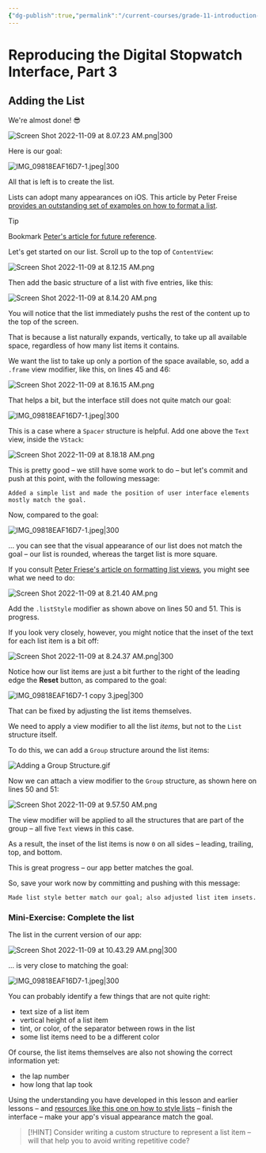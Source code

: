 ```yaml
---
{"dg-publish":true,"permalink":"/current-courses/grade-11-introduction-to-computer-science/topics/swift-ui/reproducing-the-digital-stopwatch-interface-part-3/","dgHomeLink":false}
---
```


# Reproducing the Digital Stopwatch Interface, Part 3

## Adding the List

We're almost done! 😎

![Screen Shot 2022-11-09 at 8.07.23 AM.png|300](/img/user/Attachments/Screen%20Shot%202022-11-09%20at%208.07.23%20AM.png)

Here is our goal:

![IMG_09818EAF16D7-1.jpeg|300](/img/user/Attachments/IMG_09818EAF16D7-1.jpeg)

All that is left is to create the list.

Lists can adopt many appearances on iOS. This article by Peter Freise [provides an outstanding set of examples on how to format a list](https://peterfriese.dev/posts/swiftui-listview-part3/).

> [!TIP]
> Bookmark [Peter's article for future reference](https://peterfriese.dev/posts/swiftui-listview-part3/).

Let's get started on our list. Scroll up to the top of `ContentView`:

![Screen Shot 2022-11-09 at 8.12.15 AM.png](/img/user/Attachments/Screen%20Shot%202022-11-09%20at%208.12.15%20AM.png)

Then add the basic structure of a list with five entries, like this:

![Screen Shot 2022-11-09 at 8.14.20 AM.png](/img/user/Attachments/Screen%20Shot%202022-11-09%20at%208.14.20%20AM.png)

You will notice that the list immediately pushs the rest of the content up to the top of the screen.

That is because a list naturally expands, vertically, to take up all available space, regardless of how many list items it contains.

We want the list to take up only a portion of the space available, so, add a `.frame` view modifier, like this, on lines 45 and 46:

![Screen Shot 2022-11-09 at 8.16.15 AM.png](/img/user/Attachments/Screen%20Shot%202022-11-09%20at%208.16.15%20AM.png)

That helps a bit, but the interface still does not quite match our goal:

![IMG_09818EAF16D7-1.jpeg|300](/img/user/Attachments/IMG_09818EAF16D7-1.jpeg)

This is a case where a `Spacer` structure is helpful. Add one above the `Text` view, inside the `VStack`:

![Screen Shot 2022-11-09 at 8.18.18 AM.png](/img/user/Attachments/Screen%20Shot%202022-11-09%20at%208.18.18%20AM.png)

This is pretty good – we still have some work to do – but let's commit and push at this point, with the following message:

```
Added a simple list and made the position of user interface elements mostly match the goal.
```

Now, compared to the goal:

![IMG_09818EAF16D7-1.jpeg|300](/img/user/Attachments/IMG_09818EAF16D7-1.jpeg)

... you can see that the visual appearance of our list does not match the goal – our list is rounded, whereas the target list is more square.

If you consult [Peter Friese's article on formatting list views](https://peterfriese.dev/posts/swiftui-listview-part3/), you might see what we need to do:

![Screen Shot 2022-11-09 at 8.21.40 AM.png](/img/user/Attachments/Screen%20Shot%202022-11-09%20at%208.21.40%20AM.png)

Add the `.listStyle` modifier as shown above on lines 50 and 51. This is progress.

If you look very closely, however, you might notice that the inset of the text for each list item is a bit off:

![Screen Shot 2022-11-09 at 8.24.37 AM.png|300](/img/user/Attachments/Screen%20Shot%202022-11-09%20at%208.24.37%20AM.png)

Notice how our list items are just a bit further to the right of the leading edge the **Reset** button, as compared to the goal:

![IMG_09818EAF16D7-1 copy 3.jpeg|300](/img/user/Attachments/IMG_09818EAF16D7-1%20copy%203.jpeg)

That can be fixed by adjusting the list items themselves.

We need to apply a view modifier to all the list *items*, but not to the `List` structure itself.

To do this, we can add a `Group` structure around the list items:

![Adding a Group Structure.gif](/img/user/Attachments/Adding%20a%20Group%20Structure.gif)

Now we can attach a view modifier to the `Group` structure, as shown here on lines 50 and 51:

![Screen Shot 2022-11-09 at 9.57.50 AM.png](/img/user/Attachments/Screen%20Shot%202022-11-09%20at%209.57.50%20AM.png)

The view modifier will be applied to all the structures that are part of the group – all five `Text` views in this case.

As a result, the inset of the list items is now `0` on all sides – leading, trailing, top, and bottom.

This is great progress – our app better matches the goal.

So, save your work now by committing and pushing with this message:

```
Made list style better match our goal; also adjusted list item insets.
```

### Mini-Exercise: Complete the list

The list in the current version of our app:

![Screen Shot 2022-11-09 at 10.43.29 AM.png|300](/img/user/Attachments/Screen%20Shot%202022-11-09%20at%2010.43.29%20AM.png)

... is very close to matching the goal:

![IMG_09818EAF16D7-1.jpeg|300](/img/user/Attachments/IMG_09818EAF16D7-1.jpeg)

You can probably identify a few things that are not quite right:
- text size of a list item
- vertical height of a list item
- tint, or color, of the separator between rows in the list
- some list items need to be a different color

Of course, the list items themselves are also not showing the correct information yet:
- the lap number
- how long that lap took

Using the understanding you have developed in this lesson and earlier lessons – and [resources like this one on how to style lists](https://peterfriese.dev/posts/swiftui-listview-part3/) – finish the interface – make your app's visual appearance match the goal.

> [!HINT]
> Consider writing a custom structure to represent a list item – will that help you to avoid writing repetitive code?